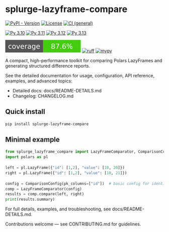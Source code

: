 # splurge-lazyframe-compare

[![PyPI - Version](https://img.shields.io/pypi/v/splurge-lazyframe-compare.svg)](https://pypi.org/project/splurge-lazyframe-compare)
[![License](https://img.shields.io/pypi/l/splurge-lazyframe-compare.svg)](LICENSE)
[![CI (general)](https://img.shields.io/github/actions/workflow/status/jim-schilling/splurge-lazyframe-compare/ci.yml?branch=main&label=CI)](https://github.com/jim-schilling/splurge-lazyframe-compare/actions)

[![Py 3.10](https://img.shields.io/github/actions/workflow/status/jim-schilling/splurge-lazyframe-compare/test-py310.yml?branch=main&label=py3.10)](https://github.com/jim-schilling/splurge-lazyframe-compare/actions/workflows/test-py310.yml)
[![Py 3.11](https://img.shields.io/github/actions/workflow/status/jim-schilling/splurge-lazyframe-compare/test-py311.yml?branch=main&label=py3.11)](https://github.com/jim-schilling/splurge-lazyframe-compare/actions/workflows/test-py311.yml)
[![Py 3.12](https://img.shields.io/github/actions/workflow/status/jim-schilling/splurge-lazyframe-compare/test-py312.yml?branch=main&label=py3.12)](https://github.com/jim-schilling/splurge-lazyframe-compare/actions/workflows/test-py312.yml)
[![Py 3.13](https://img.shields.io/github/actions/workflow/status/jim-schilling/splurge-lazyframe-compare/test-py313.yml?branch=main&label=py3.13)](https://github.com/jim-schilling/splurge-lazyframe-compare/actions/workflows/test-py313.yml)

[![Coverage](https://raw.githubusercontent.com/jim-schilling/splurge-lazyframe-compare/main/docs/coverage-badge.svg)](https://raw.githubusercontent.com/jim-schilling/splurge-lazyframe-compare/main/docs/coverage-badge.svg)
[![ruff](https://img.shields.io/badge/ruff-passed-brightgreen)](https://github.com/charliermarsh/ruff)
[![mypy](https://img.shields.io/badge/mypy-passed-brightgreen)](https://mypy-lang.org/)

A compact, high-performance toolkit for comparing Polars LazyFrames and generating structured difference reports.

See the detailed documentation for usage, configuration, API reference, examples, and advanced topics:

- Detailed docs: docs/README-DETAILS.md
- Changelog: CHANGELOG.md

## Quick install

```bash
pip install splurge-lazyframe-compare
```

## Minimal example

```python
from splurge_lazyframe_compare import LazyFrameComparator, ComparisonConfig
import polars as pl

left = pl.LazyFrame({"id": [1,2], "value": [10, 20]})
right = pl.LazyFrame({"id": [1,2], "value": [10, 21]})

config = ComparisonConfig(pk_columns=["id"])  # basic config for identical columns
comp = LazyFrameComparator(config)
results = comp.compare(left, right)
print(results.summary)
```

For full details, examples, and troubleshooting, see docs/README-DETAILS.md.

Contributions welcome — see CONTRIBUTING.md for guidelines.

